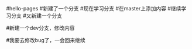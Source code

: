 #hello-pages
#新建了一个分支
#现在学习分支
#在master上添加内容
#继续学习分支
#又新建一个分支

#新建一个dev分支，修改内容       

#我要去修改bug了，一会回来继续